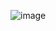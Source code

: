 ![image](https://user-images.githubusercontent.com/25295515/103147756-48565180-477e-11eb-8f99-c8ca7b607a01.png)

